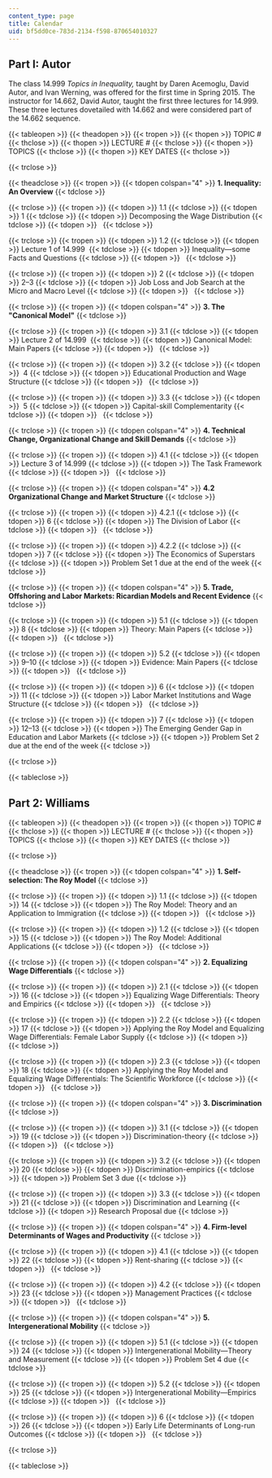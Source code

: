 ```yaml
---
content_type: page
title: Calendar
uid: bf5dd0ce-783d-2134-f598-870654010327
---
```


Part I: Autor
-------------

The class 14.999 _Topics in Inequality,_ taught by Daren Acemoglu, David Autor, and Ivan Werning, was offered for the first time in Spring 2015. The instructor for 14.662, David Autor, taught the first three lectures for 14.999. These three lectures dovetailed with 14.662 and were considered part of the 14.662 sequence.

{{< tableopen >}}
{{< theadopen >}}
{{< tropen >}}
{{< thopen >}}
TOPIC #
{{< thclose >}}
{{< thopen >}}
LECTURE #
{{< thclose >}}
{{< thopen >}}
TOPICS
{{< thclose >}}
{{< thopen >}}
KEY DATES
{{< thclose >}}

{{< trclose >}}

{{< theadclose >}}
{{< tropen >}}
{{< tdopen colspan="4" >}}
**1\. Inequality: An Overview**
{{< tdclose >}}

{{< trclose >}}
{{< tropen >}}
{{< tdopen >}}
1.1
{{< tdclose >}}
{{< tdopen >}}
1
{{< tdclose >}}
{{< tdopen >}}
Decomposing the Wage Distribution
{{< tdclose >}}
{{< tdopen >}}
 
{{< tdclose >}}

{{< trclose >}}
{{< tropen >}}
{{< tdopen >}}
1.2
{{< tdclose >}}
{{< tdopen >}}
Lecture 1 of 14.999 
{{< tdclose >}}
{{< tdopen >}}
Inequality—some Facts and Questions
{{< tdclose >}}
{{< tdopen >}}
 
{{< tdclose >}}

{{< trclose >}}
{{< tropen >}}
{{< tdopen >}}
2
{{< tdclose >}}
{{< tdopen >}}
2–3
{{< tdclose >}}
{{< tdopen >}}
Job Loss and Job Search at the Micro and Macro Level
{{< tdclose >}}
{{< tdopen >}}
 
{{< tdclose >}}

{{< trclose >}}
{{< tropen >}}
{{< tdopen colspan="4" >}}
**3\. The "Canonical Model"**
{{< tdclose >}}

{{< trclose >}}
{{< tropen >}}
{{< tdopen >}}
3.1
{{< tdclose >}}
{{< tdopen >}}
Lecture 2 of 14.999 
{{< tdclose >}}
{{< tdopen >}}
Canonical Model: Main Papers
{{< tdclose >}}
{{< tdopen >}}
 
{{< tdclose >}}

{{< trclose >}}
{{< tropen >}}
{{< tdopen >}}
3.2
{{< tdclose >}}
{{< tdopen >}}
 4
{{< tdclose >}}
{{< tdopen >}}
Educational Production and Wage Structure
{{< tdclose >}}
{{< tdopen >}}
 
{{< tdclose >}}

{{< trclose >}}
{{< tropen >}}
{{< tdopen >}}
3.3
{{< tdclose >}}
{{< tdopen >}}
 5
{{< tdclose >}}
{{< tdopen >}}
Capital-skill Complementarity
{{< tdclose >}}
{{< tdopen >}}
 
{{< tdclose >}}

{{< trclose >}}
{{< tropen >}}
{{< tdopen colspan="4" >}}
**4\. Technical Change, Organizational Change and Skill Demands**
{{< tdclose >}}

{{< trclose >}}
{{< tropen >}}
{{< tdopen >}}
4.1
{{< tdclose >}}
{{< tdopen >}}
Lecture 3 of 14.999
{{< tdclose >}}
{{< tdopen >}}
The Task Framework
{{< tdclose >}}
{{< tdopen >}}
 
{{< tdclose >}}

{{< trclose >}}
{{< tropen >}}
{{< tdopen colspan="4" >}}
**4.2 Organizational Change and Market Structure**
{{< tdclose >}}

{{< trclose >}}
{{< tropen >}}
{{< tdopen >}}
4.2.1
{{< tdclose >}}
{{< tdopen >}}
6
{{< tdclose >}}
{{< tdopen >}}
The Division of Labor
{{< tdclose >}}
{{< tdopen >}}
 
{{< tdclose >}}

{{< trclose >}}
{{< tropen >}}
{{< tdopen >}}
4.2.2
{{< tdclose >}}
{{< tdopen >}}
7
{{< tdclose >}}
{{< tdopen >}}
The Economics of Superstars
{{< tdclose >}}
{{< tdopen >}}
Problem Set 1 due at the end of the week
{{< tdclose >}}

{{< trclose >}}
{{< tropen >}}
{{< tdopen colspan="4" >}}
**5\. Trade, Offshoring and Labor Markets: Ricardian Models and Recent Evidence**
{{< tdclose >}}

{{< trclose >}}
{{< tropen >}}
{{< tdopen >}}
5.1
{{< tdclose >}}
{{< tdopen >}}
8
{{< tdclose >}}
{{< tdopen >}}
Theory: Main Papers
{{< tdclose >}}
{{< tdopen >}}
 
{{< tdclose >}}

{{< trclose >}}
{{< tropen >}}
{{< tdopen >}}
5.2
{{< tdclose >}}
{{< tdopen >}}
9–10
{{< tdclose >}}
{{< tdopen >}}
Evidence: Main Papers
{{< tdclose >}}
{{< tdopen >}}
 
{{< tdclose >}}

{{< trclose >}}
{{< tropen >}}
{{< tdopen >}}
6
{{< tdclose >}}
{{< tdopen >}}
11
{{< tdclose >}}
{{< tdopen >}}
Labor Market Institutions and Wage Structure
{{< tdclose >}}
{{< tdopen >}}
 
{{< tdclose >}}

{{< trclose >}}
{{< tropen >}}
{{< tdopen >}}
7
{{< tdclose >}}
{{< tdopen >}}
12–13
{{< tdclose >}}
{{< tdopen >}}
The Emerging Gender Gap in Education and Labor Markets
{{< tdclose >}}
{{< tdopen >}}
Problem Set 2 due at the end of the week
{{< tdclose >}}

{{< trclose >}}

{{< tableclose >}}

Part 2: Williams
----------------

{{< tableopen >}}
{{< theadopen >}}
{{< tropen >}}
{{< thopen >}}
TOPIC #
{{< thclose >}}
{{< thopen >}}
LECTURE #
{{< thclose >}}
{{< thopen >}}
TOPICS
{{< thclose >}}
{{< thopen >}}
KEY DATES
{{< thclose >}}

{{< trclose >}}

{{< theadclose >}}
{{< tropen >}}
{{< tdopen colspan="4" >}}
**1\. Self-selection: The Roy Model**
{{< tdclose >}}

{{< trclose >}}
{{< tropen >}}
{{< tdopen >}}
1.1
{{< tdclose >}}
{{< tdopen >}}
14
{{< tdclose >}}
{{< tdopen >}}
The Roy Model: Theory and an Application to Immigration
{{< tdclose >}}
{{< tdopen >}}
 
{{< tdclose >}}

{{< trclose >}}
{{< tropen >}}
{{< tdopen >}}
1.2
{{< tdclose >}}
{{< tdopen >}}
15
{{< tdclose >}}
{{< tdopen >}}
The Roy Model: Additional Applications
{{< tdclose >}}
{{< tdopen >}}
 
{{< tdclose >}}

{{< trclose >}}
{{< tropen >}}
{{< tdopen colspan="4" >}}
**2\. Equalizing Wage Differentials**
{{< tdclose >}}

{{< trclose >}}
{{< tropen >}}
{{< tdopen >}}
2.1
{{< tdclose >}}
{{< tdopen >}}
16
{{< tdclose >}}
{{< tdopen >}}
Equalizing Wage Differentials: Theory and Empirics
{{< tdclose >}}
{{< tdopen >}}
 
{{< tdclose >}}

{{< trclose >}}
{{< tropen >}}
{{< tdopen >}}
2.2
{{< tdclose >}}
{{< tdopen >}}
17
{{< tdclose >}}
{{< tdopen >}}
Applying the Roy Model and Equalizing Wage Differentials: Female Labor Supply
{{< tdclose >}}
{{< tdopen >}}
 
{{< tdclose >}}

{{< trclose >}}
{{< tropen >}}
{{< tdopen >}}
2.3
{{< tdclose >}}
{{< tdopen >}}
18
{{< tdclose >}}
{{< tdopen >}}
Applying the Roy Model and Equalizing Wage Differentials: The Scientific Workforce
{{< tdclose >}}
{{< tdopen >}}
 
{{< tdclose >}}

{{< trclose >}}
{{< tropen >}}
{{< tdopen colspan="4" >}}
**3\. Discrimination**
{{< tdclose >}}

{{< trclose >}}
{{< tropen >}}
{{< tdopen >}}
3.1
{{< tdclose >}}
{{< tdopen >}}
19
{{< tdclose >}}
{{< tdopen >}}
Discrimination-theory
{{< tdclose >}}
{{< tdopen >}}
 
{{< tdclose >}}

{{< trclose >}}
{{< tropen >}}
{{< tdopen >}}
3.2
{{< tdclose >}}
{{< tdopen >}}
20
{{< tdclose >}}
{{< tdopen >}}
Discrimination-empirics
{{< tdclose >}}
{{< tdopen >}}
Problem Set 3 due
{{< tdclose >}}

{{< trclose >}}
{{< tropen >}}
{{< tdopen >}}
3.3
{{< tdclose >}}
{{< tdopen >}}
21
{{< tdclose >}}
{{< tdopen >}}
Discrimination and Learning
{{< tdclose >}}
{{< tdopen >}}
Research Proposal due
{{< tdclose >}}

{{< trclose >}}
{{< tropen >}}
{{< tdopen colspan="4" >}}
**4\. Firm-level Determinants of Wages and Productivity**
{{< tdclose >}}

{{< trclose >}}
{{< tropen >}}
{{< tdopen >}}
4.1
{{< tdclose >}}
{{< tdopen >}}
22
{{< tdclose >}}
{{< tdopen >}}
Rent-sharing
{{< tdclose >}}
{{< tdopen >}}
 
{{< tdclose >}}

{{< trclose >}}
{{< tropen >}}
{{< tdopen >}}
4.2
{{< tdclose >}}
{{< tdopen >}}
23
{{< tdclose >}}
{{< tdopen >}}
Management Practices
{{< tdclose >}}
{{< tdopen >}}
 
{{< tdclose >}}

{{< trclose >}}
{{< tropen >}}
{{< tdopen colspan="4" >}}
**5\. Intergenerational Mobility**
{{< tdclose >}}

{{< trclose >}}
{{< tropen >}}
{{< tdopen >}}
5.1
{{< tdclose >}}
{{< tdopen >}}
24
{{< tdclose >}}
{{< tdopen >}}
Intergenerational Mobility—Theory and Measurement
{{< tdclose >}}
{{< tdopen >}}
Problem Set 4 due
{{< tdclose >}}

{{< trclose >}}
{{< tropen >}}
{{< tdopen >}}
5.2
{{< tdclose >}}
{{< tdopen >}}
25
{{< tdclose >}}
{{< tdopen >}}
Intergenerational Mobility—Empirics
{{< tdclose >}}
{{< tdopen >}}
 
{{< tdclose >}}

{{< trclose >}}
{{< tropen >}}
{{< tdopen >}}
6
{{< tdclose >}}
{{< tdopen >}}
26
{{< tdclose >}}
{{< tdopen >}}
Early Life Determinants of Long-run Outcomes
{{< tdclose >}}
{{< tdopen >}}
 
{{< tdclose >}}

{{< trclose >}}

{{< tableclose >}}